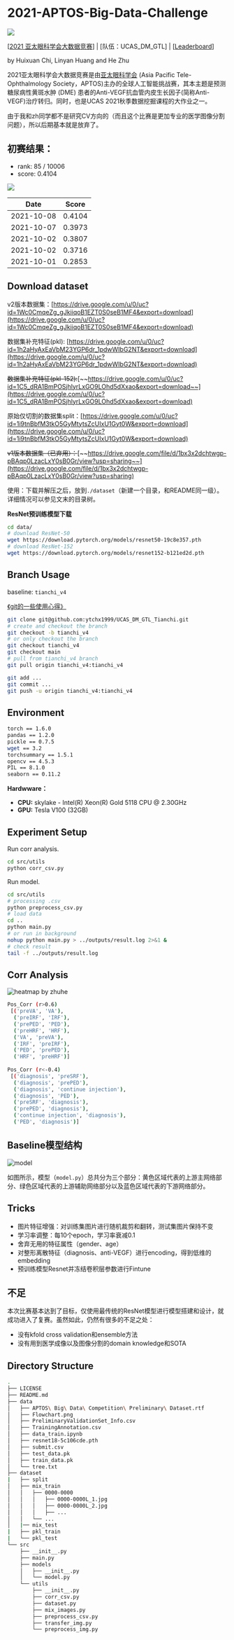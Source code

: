 # 2021-APTOS-Big-Data-Challenge

![](./data/intro.jpeg)

[[2021 亚太眼科学会大数据竞赛](https://tianchi.aliyun.com/competition/entrance/531929/information)] | [队伍：UCAS_DM_GTL] | [[Leaderboard](https://tianchi.aliyun.com/competition/entrance/531929/rankingList)]

by Huixuan Chi, Linyan Huang and He Zhu

2021亚太眼科学会大数据竞赛是由[亚太眼科学会](https://asiateleophth.org/) (Asia Pacific Tele-Ophthalmology Society，APTOS)主办的全球人工智能挑战赛，其本主题是预测糖尿病性黄斑水肿 (DME) 患者的Anti-VEGF抗血管内皮生长因子(简称Anti-VEGF)治疗转归。同时，也是UCAS 2021秋季数据挖掘课程的大作业之一。

由于我和zh同学都不是研究CV方向的（而且这个比赛是更加专业的医学图像分割问题），所以后期基本就是放弃了。

## 初赛结果：

+ rank: 85 / 10006
+ score: 0.4104


![](./data/result.png)



<!-- ![10-2](./data/2021-10-02.png) -->

|Date  | Score | 
|:-:|:-:|
| 2021-10-08 | 0.4104 | 
| 2021-10-07 | 0.3973 | 
| 2021-10-02 | 0.3807 | 
| 2021-10-02 | 0.3716 | 
| 2021-10-01 | 0.2853 | 

## Download dataset

v2版本数据集：[https://drive.google.com/u/0/uc?id=1Wc0CmqeZg_gJkiiqoB1EZT0S0seB1MF4&export=download](https://drive.google.com/u/0/uc?id=1Wc0CmqeZg_gJkiiqoB1EZT0S0seB1MF4&export=download)

数据集补充特征(pkl): [https://drive.google.com/u/0/uc?id=1h2aHyAxEaVbM23YGP6dr_1pdwWIbG2NT&export=download](https://drive.google.com/u/0/uc?id=1h2aHyAxEaVbM23YGP6dr_1pdwWIbG2NT&export=download)

~~数据集补充特征(pkl-152):~~[~~https://drive.google.com/u/0/uc?id=1C5_dRA1BmPOSjhlyrLxGO9LOhd5dXxao&export=download~~](https://drive.google.com/u/0/uc?id=1C5_dRA1BmPOSjhlyrLxGO9LOhd5dXxao&export=download)

原始仅切割的数据集split：[https://drive.google.com/u/0/uc?id=1i9tnBbfM3tkO5GyMtytsZcUIxU1Gyt0W&export=download](https://drive.google.com/u/0/uc?id=1i9tnBbfM3tkO5GyMtytsZcUIxU1Gyt0W&export=download)

~~v1版本数据集（已弃用）：~~[~~https://drive.google.com/file/d/1bx3x2dchtwgp-pBAqp0LzacLxY0sB0Gr/view?usp=sharing~~](https://drive.google.com/file/d/1bx3x2dchtwgp-pBAqp0LzacLxY0sB0Gr/view?usp=sharing) 

使用：下载并解压之后，放到`./dataset`（新建一个目录，和README同一级）。详细情况可以参见文末的目录树。

**ResNet预训练模型下载**
```bash
cd data/
# download ResNet-50
wget https://download.pytorch.org/models/resnet50-19c8e357.pth
# download ResNet-152 
wget https://download.pytorch.org/models/resnet152-b121ed2d.pth
```



## Branch Usage
baseline: `tianchi_v4`

[《git的一些使用心得》](https://blog.csdn.net/weixin_41650348/article/details/120468950?spm=1001.2014.3001.5501)

```bash
git clone git@github.com:ytchx1999/UCAS_DM_GTL_Tianchi.git
# create and checkout the branch
git checkout -b tianchi_v4
# or only checkout the branch
git checkout tianchi_v4
git checkout main
# pull from tianchi_v4 branch
git pull origin tianchi_v4:tianchi_v4

git add ...
git commit ...
git push -u origin tianchi_v4:tianchi_v4
```

## Environment
```bash
torch == 1.6.0
pandas == 1.2.0
pickle == 0.7.5
wget == 3.2
torchsummary == 1.5.1
opencv == 4.5.3
PIL == 8.1.0
seaborn == 0.11.2
```

**Hardwware：**
+ **CPU:** skylake - Intel(R) Xeon(R) Gold 5118 CPU @ 2.30GHz
+ **GPU:** Tesla V100 (32GB)

## Experiment Setup
Run corr analysis.
```bash
cd src/utils
python corr_csv.py
```

Run model.
```bash
cd src/utils
# processing .csv
python preprocess_csv.py
# load data
cd ..
python main.py
# or run in background
nohup python main.py > ../outputs/result.log 2>&1 &
# check result
tail -f ../outputs/result.log
```

## Corr Analysis

![heatmap by zhuhe](./data/heatmap.png)

```bash
Pos_Corr (r>0.6)                      
 [('preVA', 'VA'),                     
  ('preIRF', 'IRF'),                   
  ('prePED', 'PED'),                   
  ('preHRF', 'HRF'),                   
  ('VA', 'preVA'),                     
  ('IRF', 'preIRF'),                   
  ('PED', 'prePED'),                   
  ('HRF', 'preHRF')]                   
                                        
Pos_Corr (r<-0.4)                     
 [('diagnosis', 'preSRF'),             
  ('diagnosis', 'prePED'),             
  ('diagnosis', 'continue injection'), 
  ('diagnosis', 'PED'),                
  ('preSRF', 'diagnosis'),             
  ('prePED', 'diagnosis'),             
  ('continue injection', 'diagnosis'), 
  ('PED', 'diagnosis')]                
```


## Baseline模型结构


![model](./data/model.png)

如图所示，模型（`model.py`）总共分为三个部分：黄色区域代表的上游主网络部分、绿色区域代表的上游辅助网络部分以及蓝色区域代表的下游网络部分。

## Tricks
+ 图片特征增强：对训练集图片进行随机裁剪和翻转，测试集图片保持不变
+ 学习率调整：每10个epoch，学习率衰减0.1
+ 舍弃无用的特征属性（gender、age）
+ 对整形离散特征（diagnosis、anti-VEGF）进行encoding，得到低维的embedding 
+ 预训练模型Resnet并冻结卷积层参数进行Fintune

## 不足

本次比赛基本达到了目标，仅使用最传统的ResNet模型进行模型搭建和设计，就成功进入了复赛。虽然如此，仍然有很多的不足之处：

+ 没有kfold cross validation和ensemble方法
+ 没有用到医学成像以及图像分割的domain knowledge和SOTA



## Directory Structure

```bash
.
├── LICENSE
├── README.md
├── data
│   ├── APTOS\ Big\ Data\ Competition\ Preliminary\ Dataset.rtf
│   ├── Flowchart.png
│   ├── PreliminaryValidationSet_Info.csv
│   ├── TrainingAnnotation.csv
│   ├── data_train.ipynb
│   ├── resnet18-5c106cde.pth
│   ├── submit.csv
│   ├── test_data.pk
│   ├── train_data.pk
│   └── tree.txt
├── dataset
|   ├── split
│   ├── mix_train
│   │   ├── 0000-0000
│   │   │   ├── 0000-0000L_1.jpg
│   │   │   ├── 0000-0000L_2.jpg
│   │   │   ├── ...
│   │   └── ...
│   |── mix_test
|   ├── pkl_train
|   └── pkl_test 
└── src
    ├── __init__.py
    ├── main.py
    ├── models
    │   ├── __init__.py
    │   └── model.py
    └── utils
        ├── __init__.py
        ├── corr_csv.py
        ├── dataset.py
        ├── mix_images.py
        ├── preprocess_csv.py
        ├── transfer_img.py
        └── preprocess_img.py
```